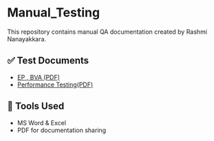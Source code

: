 # Manual_Testing

This repository contains manual QA documentation created by Rashmi Nanayakkara.

## ✅ Test Documents

- [EP , BVA (PDF)](EP,BVA.pdf)
- [Performance Testing(PDF)](Performance.pdf)

## 📌 Tools Used
- MS Word & Excel
- PDF for documentation sharing
